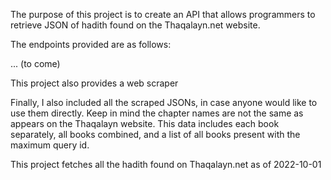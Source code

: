 The purpose of this project is to create an API that allows programmers to retrieve JSON of hadith found on the Thaqalayn.net website.

The endpoints provided are as follows:

... (to come)

This project also provides a web scraper 

Finally, I also included all the scraped JSONs, in case anyone would like to use them directly. Keep in mind the chapter names are not the same as appears on the Thaqalayn website. This data includes each book separately, all books combined, and a list of all books present with the maximum query id.


This project fetches all the hadith found on Thaqalayn.net as of 2022-10-01